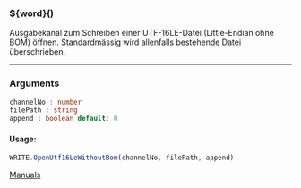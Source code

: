 ﻿### ${word}()
Ausgabekanal zum Schreiben einer UTF-16LE-Datei (Little-Endian ohne BOM) öffnen. Standardmässig wird allenfalls bestehende Datei überschrieben.

----

### Arguments
```ts
channelNo : number
filePath : string
append : boolean default: 0
```
#### Usage:
```ts
WRITE.OpenUtf16LeWithoutBom(channelNo, filePath, append)
```

[Manuals](https://manuals.opacc.ch/docs/doku2401/F-Script/ScriptBlockFunc.WRITE.OpenUtf16LeWithoutBom.html)
